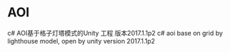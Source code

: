 # AOI
c# AOI基于格子灯塔模式的Unity 工程 版本2017.1.1p2 
c# aoi base on grid by lighthouse model, open by unity version 2017.1.1p2
